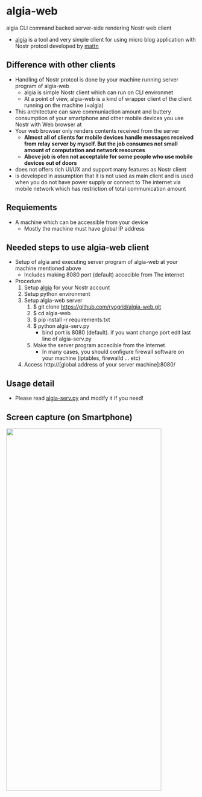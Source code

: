 # algia-web
algia CLI command backed server-side rendering Nostr web client

- [algia](https://github.com/mattn/algia) is a tool and very simple client for using micro blog application with Nostr protcol developed by [mattn](https://github.com/mattn)

## Difference with other clients
- Handling of Nostr protcol is done by your machine running server program of algia-web
  - algia is simple Nostr client which can run on CLI environmet
  - At a point of view, algia-web is a kind of wrapper client of the client running on the machine (=algia)
- This architecture can save communiaction amount and buttery consumption of your smartphone and other mobile devices you use Nostr with Web browser at
- Your web browser only renders contents received from the server
  - **Almost all of clients for mobile devices handle messages received from relay server by myself. But the job consumes not small amount of computation and network resources**
  - **Above job is ofen not acceptable for some people who use mobile devices out of doors**
- does not offers rich UI/UX and support many features as Nostr client
- is developed in assumption that it is not used as main client and is used when you do not have power supply or connect to The internet via mobile network which has restriction of total communication amount

## Requiements 
- A machine which can be accessible from your device
  - Mostly the machine must have global IP address

## Needed steps to use algia-web client
- Setup of algia and executing server program of algia-web at your machine mentioned above
  - Includes making 8080 port (default) accecible from The internet
- Procedure
  1. Setup [algia](https://github.com/mattn/algia) for your Nostr account
  1. Setup python environment
  1. Setup algia-web server
     1. $ git clone https://github.com/ryogrid/algia-web.git
     1. $ cd algia-web
     1. $ pip install -r requirements.txt
     1. $ python algia-serv.py
        - bind port is 8080 (default). if you want change port edit last line of algia-serv.py
     1. Make the server program accecible from the Internet
        - In many cases, you should configure firewall software on your machine (iptables, firewalld ... etc)
  1. Access http://[global address of your server machine]:8080/
## Usage detail
- Please read [algia-serv.py](https://github.com/ryogrid/algia-web/blob/main/algia-serv.py) and modify it if you need!

## Screen capture (on Smartphone)
<img src="https://user-images.githubusercontent.com/24614/220607489-c1256934-1b7d-4a75-83b3-861b8d05be32.png"  width="411px" height="960px">
